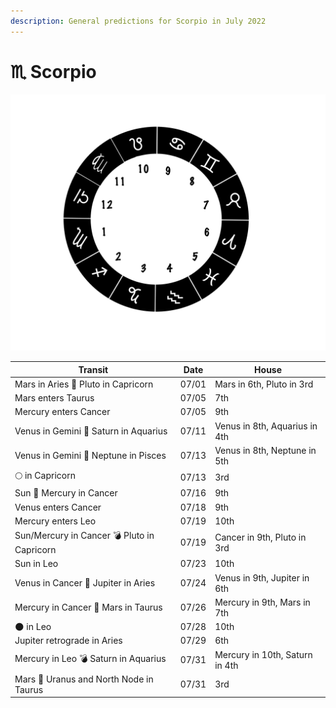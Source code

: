 ```yaml
---
description: General predictions for Scorpio in July 2022
---
```


# ♏ Scorpio

![](../../.gitbook/assets/scorpio.png)



| Transit                                     | Date  | House                          |
| ------------------------------------------- | ----- | ------------------------------ |
| Mars in Aries 🔲 Pluto in Capricorn         | 07/01 | Mars in 6th, Pluto in 3rd      |
| Mars enters Taurus                          | 07/05 | 7th                            |
| Mercury enters Cancer                       | 07/05 | 9th                            |
| Venus in Gemini 🔺 Saturn in Aquarius       | 07/11 | Venus in 8th, Aquarius in 4th  |
| Venus in Gemini 🔲 Neptune in Pisces        | 07/13 | Venus in 8th, Neptune in 5th   |
|  🌕 in Capricorn                            | 07/13 | 3rd                            |
| Sun 🖤 Mercury in Cancer                    | 07/16 | 9th                            |
| Venus enters Cancer                         | 07/18 | 9th                            |
| Mercury enters Leo                          | 07/19 | 10th                           |
| Sun/Mercury in Cancer 💣 Pluto in Capricorn | 07/19 | Cancer in 9th, Pluto in 3rd    |
| Sun in Leo                                  | 07/23 | 10th                           |
| Venus in Cancer 🔲 Jupiter in Aries         | 07/24 | Venus in 9th, Jupiter in 6th   |
| Mercury in Cancer 🔲 Mars in Taurus         | 07/26 | Mercury in 9th, Mars in 7th    |
| 🌑 in Leo                                   | 07/28 | 10th                           |
| Jupiter retrograde in Aries                 | 07/29 | 6th                            |
| Mercury in Leo 💣 Saturn in Aquarius        | 07/31 | Mercury in 10th, Saturn in 4th |
| Mars 🖤 Uranus and North Node in Taurus     | 07/31 | 3rd                            |



